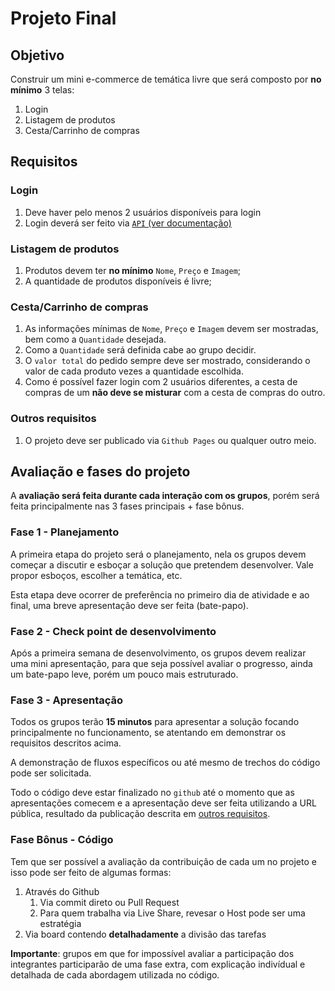 # Projeto Final

## Objetivo
Construir um mini e-commerce de temática livre que será composto por **no mínimo** 3 telas:
1. Login
1. Listagem de produtos
1. Cesta/Carrinho de compras

## Requisitos

### Login
1. Deve haver pelo menos 2 usuários disponíveis para login
1. Login deverá ser feito via [`API` (ver documentação)](https://github.com/CaioCRamos/codifica-demo-api)

### Listagem de produtos
1. Produtos devem ter **no mínimo** `Nome`, `Preço` e `Imagem`;
1. A quantidade de produtos disponíveis é livre;

### Cesta/Carrinho de compras
1. As informações mínimas de `Nome`, `Preço` e `Imagem` devem ser mostradas, bem como a `Quantidade` desejada.
1. Como a `Quantidade` será definida cabe ao grupo decidir.
1. O `valor total` do pedido sempre deve ser mostrado, considerando o valor de cada produto vezes a quantidade escolhida.
1. Como é possível fazer login com 2 usuários diferentes, a cesta de compras de um **não deve se misturar** com a cesta de compras do outro.

### Outros requisitos
1. O projeto deve ser publicado via `Github Pages` ou qualquer outro meio.

## Avaliação e fases do projeto
A **avaliação será feita durante cada interação com os grupos**, porém será feita principalmente nas 3 fases principais + fase bônus.

### Fase 1 - Planejamento
A primeira etapa do projeto será o planejamento, nela os grupos devem começar a discutir e esboçar a solução que pretendem desenvolver. Vale propor esboços, escolher a temática, etc.

Esta etapa deve ocorrer de preferência no primeiro dia de atividade e ao final, uma breve apresentação deve ser feita (bate-papo).

### Fase 2 - Check point de desenvolvimento
Após a primeira semana de desenvolvimento, os grupos devem realizar uma mini apresentação, para que seja possível avaliar o progresso, ainda um bate-papo leve, porém um pouco mais estruturado.

### Fase 3 - Apresentação
Todos os grupos terão **15 minutos** para apresentar a solução focando principalmente no funcionamento, se atentando em demonstrar os requisitos descritos acima.

A demonstração de fluxos específicos ou até mesmo de trechos do código pode ser solicitada.

Todo o código deve estar finalizado no `github` até o momento que as apresentações comecem e a apresentação deve ser feita utilizando a URL pública, resultado da publicação descrita em [outros requisitos](#outros-requisitos).

### Fase Bônus - Código
Tem que ser possível a avaliação da contribuição de cada um no projeto e isso pode ser feito de algumas formas:
1. Através do Github
    1. Via commit direto ou Pull Request
    1. Para quem trabalha via Live Share, revesar o Host pode ser uma estratégia
1. Via board contendo **detalhadamente** a divisão das tarefas

**Importante**: grupos em que for impossível avaliar a participação dos integrantes participarão de uma fase extra, com explicação indivídual e detalhada de cada abordagem utilizada no código.